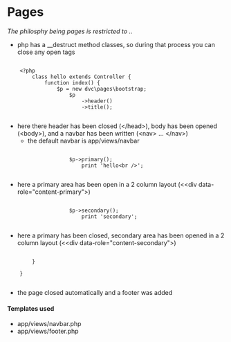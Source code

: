 # Pages

*The philosphy being pages is restricted to ..*
* php has a __destruct method classes, so during that process you can close any open tags

<pre><code>
    &lt;?php
        class hello extends Controller {
            function index() {
                $p = new dvc\pages\bootstrap;
                    $p
                        -&gt;header()
                        -&gt;title();
                        <span></span>
</code></pre>

* here there header has been closed (&lt;/head&gt;), body has been opened (&lt;body&gt;), and a navbar has been written (&lt;nav&gt; ... &lt;/nav&gt;)
  * the default navbar is app/views/navbar

<pre><code>
                    $p->primary();
                        print 'hello&lt;br /&gt;';
                        <span></span>
</code></pre>

* here a primary area has been open in a 2 column layout (&lt;<div data-role="content-primary"&gt;)

<pre><code>
                    $p->secondary();
                        print 'secondary';
               <span></span>
</code></pre>

* here a primary has been closed, secondary area has been opened in a 2 column layout (&lt;<div data-role="content-secondary"&gt;)

<pre><code>
        }
        <span></span>
    }
    <span></span>
</code></pre>

* the page closed automatically and a footer was added

#### Templates used
* app/views/navbar.php
* app/views/footer.php
